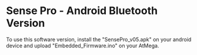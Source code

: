 # Sense Pro - Android Bluetooth Version

To use this software version, install the "SensePro_v05.apk" on your android device and upload "Embedded_Firmware.ino" on your AtMega.
